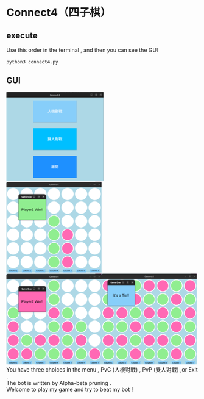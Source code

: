 # Connect4（四子棋）
## execute
 Use this order in the terminal , and then you can see the GUI
 ```
 python3 connect4.py
 ```


## GUI

 <img src="https://github.com/EdwardLeeee/my-picture/blob/main/start.png" width="255"><img src="https://github.com/EdwardLeeee/my-picture/blob/main/player1win.png" width="250">  
 <img src="https://github.com/EdwardLeeee/my-picture/blob/main/player2win.png" width="250"><img src="https://github.com/EdwardLeeee/my-picture/blob/main/draw.png" width="250">  
 You have three choices in the menu , PvC (人機對戰) , PvP (雙人對戰) ,or Exit .    
 The bot is written by Alpha-beta pruning .  
 Welcome to play my game and try to beat my bot !
